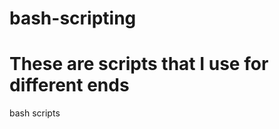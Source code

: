 bash-scripting
==============
These are scripts that I use for different ends
=============
bash scripts
